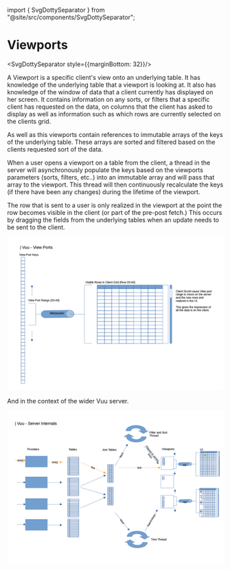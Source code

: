 import { SvgDottySeparator } from "@site/src/components/SvgDottySeparator";

# Viewports

<SvgDottySeparator style={{marginBottom: 32}}/>

A Viewport is a specific client's view onto an underlying table. It has knowledge of the underlying table that a viewport is looking at. It also has knowledge of
the window of data that a client currently has displayed on her screen. It contains information on any sorts, or filters that a specific client
has requested on the data, on columns that the client has asked to display as well as information such as which rows are currently selected on the clients grid.

As well as this viewports contain references to immutable arrays of the keys of the underlying table. These arrays are sorted and filtered based on the clients
requested sort of the data.

When a user opens a viewport on a table from the client, a thread in the server will asynchronously populate the keys based on the viewports parameters (sorts, filters, etc..) into an immutable array
and will pass that array to the viewport. This thread will then continuously recalculate the keys (if there have been any changes) during the lifetime of the viewport.

The row that is sent to a user is only realized in the viewport at the point the row becomes visible in the client (or part of the pre-post fetch.) This occurs by dragging the fields from the underlying tables
when an update needs to be sent to the client.

![Viewport](./diagrams-view-ports.png)

And in the context of the wider Vuu server.

![Viewport](./diagrams-server-internals.png)
